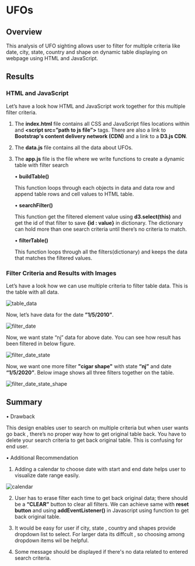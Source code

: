# UFOs

## Overview

This analysis of UFO sighting allows user to filter for multiple criteria like date, city, state, country and shape on dynamic table displaying on webpage using HTML and JavaScript. 

## Results

### HTML and JavaScript 

Let’s have a look how HTML and JavaScript work together for this multiple filter criteria. 

  1.	The __index.html__ file contains all CSS and JavaScript files locations within __<link rel=”stylesheet” />__ and __<script src=”path to js file”></script>__           tags. There are also a link to __Bootstrap's content delivery network (CDN)__ and  a link to a __D3.js CDN__.
  
  2.	The __data.js__ file contains all the data about UFOs. 
  
  3.	The __app.js__ file is the file where we write functions to create a dynamic table with filter search
  
        •	__buildTable()__ 

           This function loops through each objects in data and data row and append table rows and cell values to HTML table.
           
        •	__searchFilter()__

          This function get the filtered element value using __d3.select(this)__  and get the id of that filter to save __{id : value}__ in dictionary. The dictionary           can hold more than one search criteria until there’s no criteria to match. 

        •	__filterTable()__

          This function loops through all the filters(dictionary)  and keeps the data that matches the filtered values. 
        
### Filter Criteria and Results with Images

Let’s have a look how we can use multiple criteria to filter table data. 
This is the table with all data.

![table_data](https://user-images.githubusercontent.com/107717882/187778523-7ad5422b-3315-4e61-85fc-83377e01ac0f.png)

Now, let’s have data for the date __”1/5/2010”__. 

![filter_date](https://user-images.githubusercontent.com/107717882/187778565-a980b145-b426-4c31-9c4f-e279e229b4bb.png)

Now, we want state “nj” data for above date. You can see how result has been filtered in below figure. 

![filter_date_state](https://user-images.githubusercontent.com/107717882/187778598-b7772c03-fba0-4480-8b60-9ce63a50983f.png)

Now, we want one more filter __"cigar shape"__ with state __“nj”__ and date __“1/5/2020”__. Below image shows all three filters together on the table. 

![filter_date_state_shape](https://user-images.githubusercontent.com/107717882/187778637-badaff7c-33c2-4e22-b9ed-fe685ddd88ff.png)


## Summary

•	Drawback 

  This design enables user to search on multiple criteria but when user wants go back , there’s no proper way how to get original table back. You have to delete your     search criteria to get back original table.  This is confusing for end user. 

•	Additional Recommendation

  1.	Adding a calendar to choose date with start and end date helps user to visualize date range easily.
  
  
![calendar](https://user-images.githubusercontent.com/107717882/187779779-453eb25f-e48e-4e87-9f9a-7151cca7865d.png)

  
  2.	User has to erase filter each time to get back original data; there should be a __“CLEAR”__ button to clear all filters. We can achieve same with __reset               button__ and using  __addEventListener()__ in Javascript using function to get back original table. 

  3.	It would be easy for user if city, state , country and shapes provide dropdown list to select. For larger data its diffcult , so choosing                               among dropdown items wil be helpful. 
  
  4.	Some message should be displayed if there's no data related to entered search criteria. 





